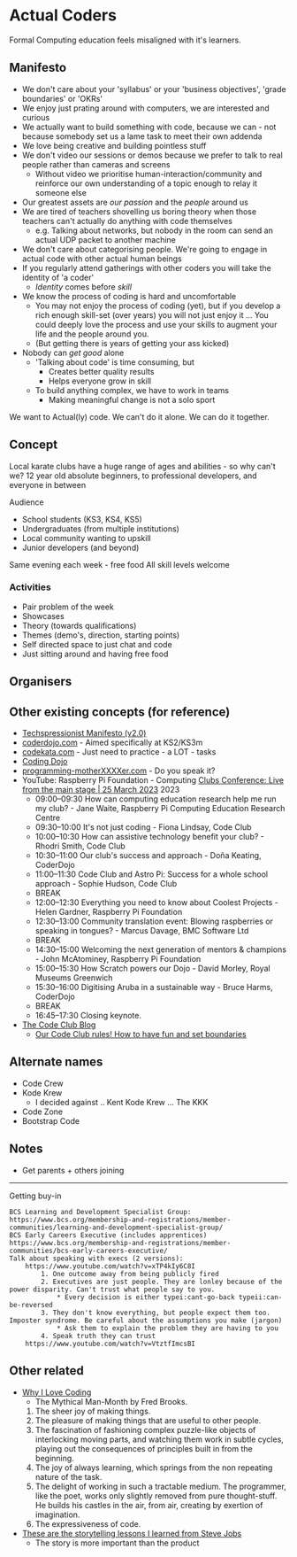 Actual Coders
=============

Formal Computing education feels misaligned with it's learners.


Manifesto
---------

* We don't care about your 'syllabus' or your 'business objectives', 'grade boundaries' or 'OKRs'
* We enjoy just prating around with computers, we are interested and curious
* We actually want to build something with code, because we can - not because somebody set us a lame task to meet their own addenda
* We love being creative and building pointless stuff
* We don't video our sessions or demos because we prefer to talk to real people rather than cameras and screens
    * Without video we prioritise human-interaction/community and reinforce our own understanding of a topic enough to relay it someone else
* Our greatest assets are _our passion_ and the _people_ around us
* We are tired of teachers shovelling us boring theory when those teachers can't actually do anything with code themselves
    * e.g. Talking about networks, but nobody in the room can send an actual UDP packet to another machine
* We don't care about categorising people. We're going to engage in actual code with other actual human beings
* If you regularly attend gatherings with other coders you will take the identity of 'a coder'
    * _Identity_ comes before _skill_
* We know the process of coding is hard and uncomfortable
    * You may not enjoy the process of coding (yet), but if you develop a rich enough skill-set (over years) you will not just enjoy it ...  You could deeply love the process and use your skills to augment your life and the people around you.
    * (But getting there is years of getting your ass kicked)
* Nobody can _get good_ alone
    * 'Talking about code' is time consuming, but 
        * Creates better quality results
        * Helps everyone grow in skill
    * To build anything complex, we have to work in teams
        * Making meaningful change is not a solo sport

We want to Actual(ly) code. We can't do it alone. We can do it together.


Concept
-------

Local karate clubs have a huge range of ages and abilities - so why can't we?
12 year old absolute beginners, to professional developers, and everyone in between

Audience
* School students (KS3, KS4, KS5)
* Undergraduates (from multiple institutions)
* Local community wanting to upskill
* Junior developers (and beyond)

Same evening each week - free food
All skill levels welcome


### Activities

* Pair problem of the week
* Showcases
* Theory (towards qualifications)
* Themes (demo's, direction, starting points)
* Self directed space to just chat and code
* Just sitting around and having free food


Organisers
----------




Other existing concepts (for reference)
--------------

* [Techspressionist Manifesto (v2.0)](https://techspressionism.com/manifesto/)
* [coderdojo.com](https://coderdojo.com/) - Aimed specifically at KS2/KS3m
* [codekata.com](http://codekata.com/) - Just need to practice - a LOT - tasks
* [Coding Dojo](https://codingdojo.org/)
* [programming-motherXXXXer.com](http://programming-motherfucker.com/) - Do you speak it?
* YouTube: Raspberry Pi Foundation - Computing [Clubs Conference: Live from the main stage | 25 March 2023](https://www.youtube.com/watch?v=9YLoS1NSC9A) 2023
    * 09:00–09:30 How can computing education research help me run my club? - Jane Waite, Raspberry Pi Computing Education Research Centre
    * 09:30–10:00 It's not just coding - Fiona Lindsay, Code Club
    * 10:00–10:30 How can assistive technology benefit your club? - Rhodri Smith, Code Club
    * 10:30–11:00 Our club's success and approach - Doña Keating, CoderDojo
    * 11:00–11:30 Code Club and Astro Pi: Success for a whole school approach - Sophie Hudson, Code Club
    * BREAK
    * 12:00–12:30 Everything you need to know about Coolest Projects - Helen Gardner, Raspberry Pi Foundation
    * 12:30–13:00 Community translation event: Blowing raspberries or speaking in tongues? - Marcus Davage, BMC Software Ltd
    * BREAK
    * 14:30–15:00 Welcoming the next generation of mentors & champions - John McAtominey, Raspberry Pi Foundation
    * 15:00–15:30 How Scratch powers our Dojo - David Morley, Royal Museums Greenwich
    * 15:30–16:00 Digitising Aruba in a sustainable way - Bruce Harms, CoderDojo
    * BREAK
    * 16:45–17:30 Closing keynote.
* [The Code Club Blog](https://blog.codeclub.org/)
    * [Our Code Club rules! How to have fun and set boundaries](https://blog.codeclub.org/2023/09/20/our-code-club-rules-how-to-have-fun-and-set-boundaries/)


Alternate names
---------------

* Code Crew
* Kode Krew 
    * I decided against .. Kent Kode Krew ... The KKK
* Code Zone
* Bootstrap Code


Notes
-----
* Get parents + others joining


---

Getting buy-in

    BCS Learning and Development Specialist Group: https://www.bcs.org/membership-and-registrations/member-communities/learning-and-development-specialist-group/
    BCS Early Careers Executive (includes apprentices) https://www.bcs.org/membership-and-registrations/member-communities/bcs-early-careers-executive/
    Talk about speaking with execs (2 versions):
        https://www.youtube.com/watch?v=xTP4kIy6C8I
            1. One outcome away from being publicly fired
            2. Executives are just people. They are lonley because of the power disparity. Can't trust what people say to you.
                * Every decision is either typei:cant-go-back typeii:can-be-reversed
            3. They don't know everything, but people expect them too. Imposter syndrome. Be careful about the assumptions you make (jargon)
                * Ask them to explain the problem they are having to you
            4. Speak truth they can trust 
        https://www.youtube.com/watch?v=VtztfImcsBI


Other related
-------------

* [Why I Love Coding](https://henrikwarne.com/2012/06/02/why-i-love-coding/)
    *  The Mythical Man-Month by Fred Brooks.
    1. The sheer joy of making things.
    2. The pleasure of making things that are useful to other people.
    3. The fascination of fashioning complex puzzle-like objects of interlocking moving parts, and watching them work in subtle cycles, playing out the consequences of principles built in from the beginning.
    4. The joy of always learning, which springs from the non repeating nature of the task.
    5. The delight of working in such a tractable medium. The programmer, like the poet, works only slightly removed from pure thought-stuff. He builds his castles in the air, from air, creating by exertion of imagination.
    6. The expressiveness of code.
* [These are the storytelling lessons I learned from Steve Jobs](https://www.fastcompany.com/90747313/steve-jobs-lessons-tony-fadell-build-book-excerpt)
    * The story is more important than the product
